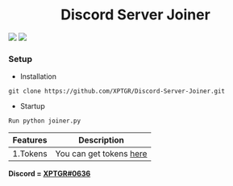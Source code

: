 <h1 align="center">Discord Server Joiner</h1>

![](https://img.shields.io/github/watchers/XPTGR/Discord-Server-Joiner?style=social) 
![](https://img.shields.io/github/stars/XPTGR/Discord-Server-Joiner?style=social) 

### Setup

- Installation

```
git clone https://github.com/XPTGR/Discord-Server-Joiner.git
```

- Startup

```
Run python joiner.py
```

| Features    | Description                                                                                        |
| ----------- | -------------------------------------------------------------------------------------------------- |
| 1.Tokens    | You can get tokens [here](https://discord.gg/H6er6xEcn5)                                                                           |

**Discord = [XPTGR#0636](https://discord.com/users/902300313652953149)**
